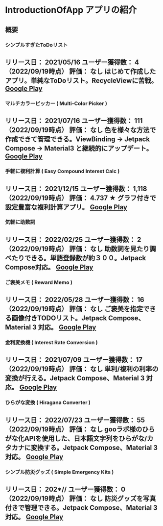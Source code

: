 # IntroductionOfApp アプリの紹介

## 概要

### シンプルすぎたToDoリスト
リリース日： 2021/05/16
ユーザー獲得数： 4（2022/09/19時点）
評価： なし
はじめて作成したアプリ。単純なToDoリスト。RecycleViewに苦戦。
[Google Play](https://play.google.com/store/apps/details?id=kosenda.simple_todo_list)
---

### マルチカラーピッカー ( Multi-Color Picker )
リリース日： 2021/07/16
ユーザー獲得数： 111（2022/09/19時点）
評価： なし
色を様々な方法で作成できて管理できる。ViewBinding -> Jetpack Compose -> Material3 と継続的にアップデート。
[Google Play](https://play.google.com/store/apps/details?id=kosenda.makecolor)
---

### 手軽に複利計算 ( Easy Compound Interest Calc )
リリース日： 2021/12/15
ユーザー獲得数： 1,118（2022/09/19時点）
評価： 4.737 ★
グラフ付きで設定豊富な複利計算アプリ。
[Google Play](https://play.google.com/store/apps/details?id=ksnd.simplecompoundinterestcalculation)
---

### 気軽に助数詞
リリース日： 2022/02/25
ユーザー獲得数： 2（2022/09/19時点）
評価： なし
助数詞を見たり調べたりできる。単語登録数が約３００。Jetpack Compose対応。
[Google Play](https://play.google.com/store/apps/details?id=ksnd.countersuffixes)
---

### ご褒美メモ ( Reward Memo )
リリース日： 2022/05/28
ユーザー獲得数： 16（2022/09/19時点）
評価： なし
ご褒美を指定できる画像付きTODOリスト。Jetpack Compose、Material 3 対応。
[Google Play](https://play.google.com/store/apps/details?id=ksnd.rewardmemo)
---

### 金利変換機 ( Interest Rate Conversion )
リリース日： 2021/07/09
ユーザー獲得数： 17（2022/09/19時点）
評価： なし
単利/複利の利率の変換が行える。Jetpack Compose、Material 3 対応。
[Google Play](https://play.google.com/store/apps/details?id=ksnd.interestrateconversion)
---

### ひらがな変換 ( Hiragana Converter )
リリース日： 2022/07/23
ユーザー獲得数： 55（2022/09/19時点）
評価： なし
gooラボ様のひらがな化APIを使用した、日本語文字列をひらがな/カタカナに変換する。Jetpack Compose、Material 3 対応。
[Google Play](https://play.google.com/store/apps/details?id=ksnd.hiraganaconverter)
---

### シンプル防災グッズ ( Simple Emergency Kits )
リリース日： 202*/**/**
ユーザー獲得数： 0（2022/09/19時点）
評価： なし
防災グッズを写真付きで管理できる。Jetpack Compose、Material 3 対応。
[Google Play](https://play.google.com/store/apps/details?id=ksnd.simple_emergency_kits)
---


